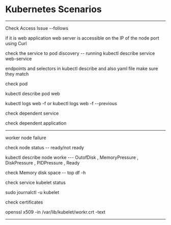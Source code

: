 # Kubernetes Scenarios
---
Check Access Issue --follows

if it is web application web server is accessible on the IP of the node port using Curl 

check the service to pod discovery -- running kubectl describe service web-service

endpoints and selectors in kubectl describe and also yaml file make sure they match

check pod

kubectl describe pod web

kubectl logs web -f or kubectl logs web -f --previous

check dependent service

check dependent application

---

worker node failure

check node status -- ready/not ready

kubectl describe node worke --- OutofDisk , MemoryPressure , DiskPressure ,
PIDPressure , Ready

check Memory disk space -- top df -h

check service kubelet status

sudo journalctl -u kubelet

check certificates

openssl x509 -in /var/lib/kubelet/workr.crt -text

---

